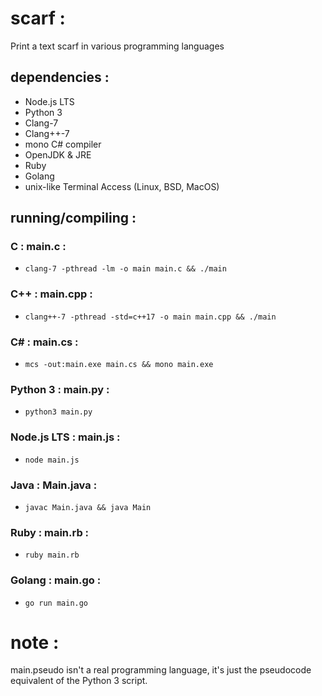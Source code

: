 # scarf :
Print a text scarf in various programming languages

## dependencies :
* Node.js LTS
* Python 3
* Clang-7
* Clang++-7
* mono C# compiler
* OpenJDK & JRE
* Ruby
* Golang
* unix-like Terminal Access (Linux, BSD, MacOS)

## running/compiling :
### C : main.c :
* `clang-7 -pthread -lm -o main main.c && ./main`

### C++ : main.cpp :
*  `clang++-7 -pthread -std=c++17 -o main main.cpp && ./main`

### C# : main.cs :
* `mcs -out:main.exe main.cs && mono main.exe`

### Python 3 : main.py :
* `python3 main.py`

### Node.js LTS : main.js :
* `node main.js`

### Java : Main.java :
* `javac Main.java && java Main`

### Ruby : main.rb :
*  `ruby main.rb`

### Golang : main.go :
* `go run main.go`

# note :
main.pseudo isn't a real programming language, it's just the pseudocode equivalent of the Python 3 script.
